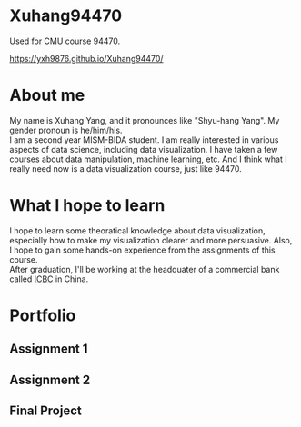 # Xuhang94470
Used for CMU course 94470.


https://yxh9876.github.io/Xuhang94470/


# About me
My name is Xuhang Yang, and it pronounces like "Shyu-hang Yang". My gender pronoun is he/him/his.  
I am a second year MISM-BIDA student. I am really interested in various aspects of data science, including data visualization. I have taken a few courses about data manipulation, machine learning, etc. And I think what I really need now is a data visualization course, just like 94470.


# What I hope to learn
I hope to learn some theoratical knowledge about data visualization, especially how to make my visualization clearer and more persuasive. Also, I hope to gain some hands-on experience from the assignments of this course.  
After graduation, I'll be working at the headquater of a commercial bank called [ICBC](https://en.wikipedia.org/wiki/Industrial_and_Commercial_Bank_of_China) in China. 

# Portfolio


## Assignment 1

## Assignment 2


## Final Project
